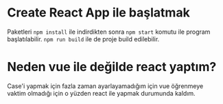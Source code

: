 # Create React App ile başlatmak

Paketleri `npm install` ile indirdikten sonra `npm start` komutu ile program başlatılabilir. `npm run build` ile de proje build edilebilir.

# Neden vue ile değilde react yaptım?

Case'i yapmak için fazla zaman ayarlayamadığım için vue öğrenmeye vaktim olmadığı için o yüzden react ile yapmak durumunda kaldım.
